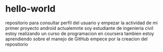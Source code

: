 # hello-world
repositorio para consultar perfil del usuario y empezar la actividad de mi primer proyecto android
actualemnte soy estudiante de ingenieria civil
estoy realizando un curso de programacion en coursera
tambien estoy aprendiendo sobre el manejo de GitHub
empece por la creacion del repositorio
